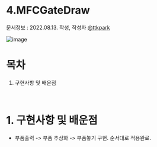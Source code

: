 # 4.MFCGateDraw

문서정보 : 2022.08.13. 작성, 작성자 [@ttkpark](https://github.com/ttkpark)

![image](https://user-images.githubusercontent.com/86010770/184476464-f681a014-43a4-4bbb-88b2-503bebf0aef2.png)

# 목차
1. 구현사항 및 배운점

<br>

# 1. 구현사항 및 배운점
- 부품출력 -> 부품 추상화 -> 부품놓기 구현. 순서대로 적용완료.
